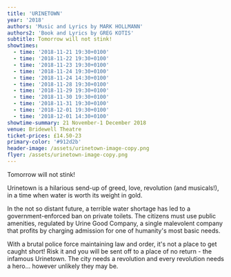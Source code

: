 ```yaml
---
title: 'URINETOWN'
year: '2018'
authors: 'Music and Lyrics by MARK HOLLMANN'
authors2: 'Book and Lyrics by GREG KOTIS'
subtitle: Tomorrow will not stink!
showtimes:
  - time: '2018-11-21 19:30+0100'
  - time: '2018-11-22 19:30+0100'
  - time: '2018-11-23 19:30+0100'
  - time: '2018-11-24 19:30+0100'
  - time: '2018-11-24 14:30+0100'
  - time: '2018-11-28 19:30+0100'
  - time: '2018-11-29 19:30+0100'
  - time: '2018-11-30 19:30+0100'
  - time: '2018-11-31 19:30+0100'
  - time: '2018-12-01 19:30+0100'
  - time: '2018-12-01 14:30+0100'
showtime-summary: 21 November-1 December 2018
venue: Bridewell Theatre
ticket-prices: £14.50-23
primary-color: '#912d2b'
header-image: /assets/urinetown-image-copy.png
flyer: /assets/urinetown-image-copy.png
---
```

Tomorrow will not stink!

Urinetown is a hilarious send-up of greed, love, revolution (and musicals!), in a time when water is worth its weight in gold.

In the not so distant future, a terrible water shortage has led to a government-enforced ban on private toilets. The citizens must use public amenities, regulated by Urine Good Company, a single malevolent company that profits by charging admission for one of humanity's most basic needs.

With a brutal police force maintaining law and order, it's not a place to get caught short! Risk it and you will be sent off to a place of no return - the infamous Urinetown. The city needs a revolution and every revolution needs a hero... however unlikely they may be.
